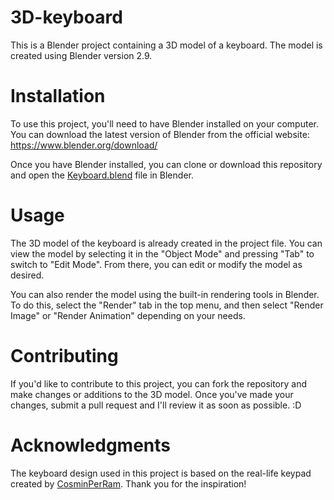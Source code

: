 # 3D-keyboard
This is a Blender project containing a 3D model of a keyboard. The model is created using Blender version 2.9.

# Installation
To use this project, you'll need to have Blender installed on your computer. You can download the latest version of Blender from the official website: https://www.blender.org/download/

Once you have Blender installed, you can clone or download this repository and open the [Keyboard.blend](./OriginalProjectFiles) file in Blender.

# Usage
The 3D model of the keyboard is already created in the project file. You can view the model by selecting it in the "Object Mode" and pressing "Tab" to switch to "Edit Mode". From there, you can edit or modify the model as desired.

You can also render the model using the built-in rendering tools in Blender. To do this, select the "Render" tab in the top menu, and then select "Render Image" or "Render Animation" depending on your needs.

# Contributing
If you'd like to contribute to this project, you can fork the repository and make changes or additions to the 3D model. Once you've made your changes, submit a pull request and I'll review it as soon as possible. :D

# Acknowledgments
The keyboard design used in this project is based on the real-life keypad created by [CosminPerRam](https://github.com/CosminPerRam). Thank you for the inspiration!

